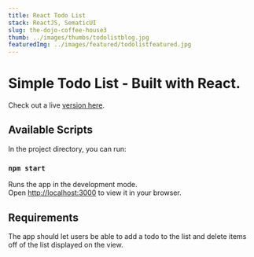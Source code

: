 ```yaml
---
title: React Todo List
stack: ReactJS, SematicUI
slug: the-dojo-coffee-house3
thumb: ../images/thumbs/todolistblog.jpg
featuredImg: ../images/featured/todolistfeatured.jpg
---
```


# Simple Todo List - Built with React.

Check out a live [version here](https://idyllic-sunflower-5bee4a.netlify.app/).

## Available Scripts

In the project directory, you can run:

### `npm start`

Runs the app in the development mode.\
Open [http://localhost:3000](http://localhost:3000) to view it in your browser.

## Requirements
The app should let users be able to add a todo to the list and delete items off of the list displayed on the view.